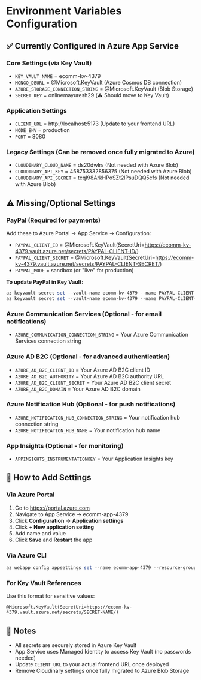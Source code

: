# Environment Variables Configuration

## ✅ Currently Configured in Azure App Service

### Core Settings (via Key Vault)
- `KEY_VAULT_NAME` = ecomm-kv-4379
- `MONGO_DBURL` = @Microsoft.KeyVault (Azure Cosmos DB connection)
- `AZURE_STORAGE_CONNECTION_STRING` = @Microsoft.KeyVault (Blob Storage)
- `SECRET_KEY` = onlinemayuresh29 (⚠️ Should move to Key Vault)

### Application Settings
- `CLIENT_URL` = http://localhost:5173 (Update to your frontend URL)
- `NODE_ENV` = production
- `PORT` = 8080

### Legacy Settings (Can be removed once fully migrated to Azure)
- `CLOUDINARY_CLOUD_NAME` = ds20dwlrs (Not needed with Azure Blob)
- `CLOUDINARY_API_KEY` = 458753332856375 (Not needed with Azure Blob)
- `CLOUDINARY_API_SECRET` = tcqI98ArkHPoSZt2lPsuDQQ5cfs (Not needed with Azure Blob)

## ⚠️ Missing/Optional Settings

### PayPal (Required for payments)
Add these to Azure Portal → App Service → Configuration:
- `PAYPAL_CLIENT_ID` = @Microsoft.KeyVault(SecretUri=https://ecomm-kv-4379.vault.azure.net/secrets/PAYPAL-CLIENT-ID/)
- `PAYPAL_CLIENT_SECRET` = @Microsoft.KeyVault(SecretUri=https://ecomm-kv-4379.vault.azure.net/secrets/PAYPAL-CLIENT-SECRET/)
- `PAYPAL_MODE` = sandbox (or "live" for production)

**To update PayPal in Key Vault:**
```powershell
az keyvault secret set --vault-name ecomm-kv-4379 --name PAYPAL-CLIENT-ID --value "YOUR_PAYPAL_CLIENT_ID"
az keyvault secret set --vault-name ecomm-kv-4379 --name PAYPAL-CLIENT-SECRET --value "YOUR_PAYPAL_CLIENT_SECRET"
```

### Azure Communication Services (Optional - for email notifications)
- `AZURE_COMMUNICATION_CONNECTION_STRING` = Your Azure Communication Services connection string

### Azure AD B2C (Optional - for advanced authentication)
- `AZURE_AD_B2C_CLIENT_ID` = Your Azure AD B2C client ID
- `AZURE_AD_B2C_AUTHORITY` = Your Azure AD B2C authority URL
- `AZURE_AD_B2C_CLIENT_SECRET` = Your Azure AD B2C client secret
- `AZURE_AD_B2C_DOMAIN` = Your Azure AD B2C domain

### Azure Notification Hub (Optional - for push notifications)
- `AZURE_NOTIFICATION_HUB_CONNECTION_STRING` = Your notification hub connection string
- `AZURE_NOTIFICATION_HUB_NAME` = Your notification hub name

### App Insights (Optional - for monitoring)
- `APPINSIGHTS_INSTRUMENTATIONKEY` = Your Application Insights key

## 🔧 How to Add Settings

### Via Azure Portal
1. Go to https://portal.azure.com
2. Navigate to App Service → ecomm-app-4379
3. Click **Configuration** → **Application settings**
4. Click **+ New application setting**
5. Add name and value
6. Click **Save** and **Restart** the app

### Via Azure CLI
```powershell
az webapp config appsettings set --name ecomm-app-4379 --resource-group ecommerce-full-rg --settings "SETTING_NAME=value"
```

### For Key Vault References
Use this format for sensitive values:
```
@Microsoft.KeyVault(SecretUri=https://ecomm-kv-4379.vault.azure.net/secrets/SECRET-NAME/)
```

## 📝 Notes
- All secrets are securely stored in Azure Key Vault
- App Service uses Managed Identity to access Key Vault (no passwords needed)
- Update `CLIENT_URL` to your actual frontend URL once deployed
- Remove Cloudinary settings once fully migrated to Azure Blob Storage
